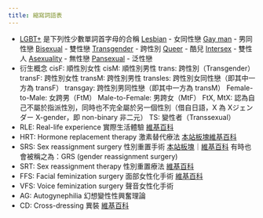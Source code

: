 ```yaml
---
title: 縮寫詞語表
---
```


- [LGBT+](https://en.wikipedia.org/wiki/LGBT) 是下列性少數單詞首字母的合稱
  [Lesbian](https://en.wikipedia.org/wiki/Lesbian) - 女同性戀
  [Gay man](https://en.wikipedia.org/wiki/Gay_man) - 男同性戀
  [Bisexual](https://en.wikipedia.org/wiki/Bisexuality) - 雙性戀
  [Transgender](https://en.wikipedia.org/wiki/Transgender) - 跨性別
  [Queer](https://en.wikipedia.org/wiki/Queer) - 酷兒
  [Intersex](https://en.wikipedia.org/wiki/Intersex) - 雙性人
  [Asexuality](https://en.wikipedia.org/wiki/Asexuality) - 無性戀
  [Pansexual](https://en.wikipedia.org/wiki/Pansexuality) - 泛性戀
- 衍生概念
  cisF: 順性別女性
  cisM: 順性別男性
  trans: 跨性別（Transgender）
  transF: 跨性別女性
  transM: 跨性別男性
  transles: 跨性別女同性戀（即其中一方為 transF）
  transgay: 跨性別男同性戀（即其中一方為 transM）
  Female-to-Male: 女跨男（FtM）
  Male-to-Female: 男跨女（MtF）
  FtX, MtX: 認為自己不屬於指派性別，同時也不完全屬於另一個性別（借自日語，X 為 Xジェンダー X-gender，即 non-binary 非二元）
  TS: 變性者（Transsexual）
- RLE: Real-life experience 實際生活體驗
  [維基百科](https://zh.wikipedia.org/zh-tw/實際生活體驗)
- HRT: Hormone replacement therapy 激素替代療法
  [本站板塊](/zh-hant/docs/medicine/hrt-overview/)[維基百科](https://zh.wikipedia.org/zh-tw/激素替代療法)
- SRS: Sex reassignment surgery 性別重置手術
  [本站板塊](/zh-hant/docs/srs/)｜[維基百科](https://zh.wikipedia.org/zh-tw/性別重置手術)
  有時也會被稱之為：GRS (gender reassignment surgery)
- SRT: Sex reassignment therapy 性別重置療法
  [維基百科](https://zh.wikipedia.org/zh-tw/性別重置療法)
- FFS: Facial feminization surgery 面部女性化手術
  [維基百科](https://zh.wikipedia.org/zh-tw/性別重置療法#其他療法)
- VFS: Voice feminization surgery 聲音女性化手術
- AG: Autogynephilia 幻想變性性興奮理論
- CD: Cross-dressing 異裝
  [維基百科](https://zh.wikipedia.org/zh-tw/異性裝扮)
